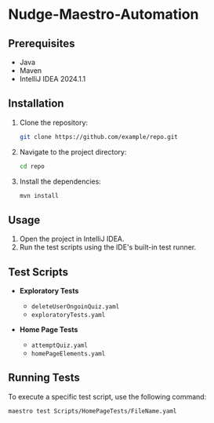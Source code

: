 # Nudge-Maestro-Automation

## Prerequisites

- Java
- Maven
- IntelliJ IDEA 2024.1.1

## Installation

1. Clone the repository:
    ```sh
    git clone https://github.com/example/repo.git
    ```
2. Navigate to the project directory:
    ```sh
    cd repo
    ```
3. Install the dependencies:
    ```sh
    mvn install
    ```

## Usage

1. Open the project in IntelliJ IDEA.
2. Run the test scripts using the IDE's built-in test runner.

## Test Scripts

- **Exploratory Tests**
  - `deleteUserOngoinQuiz.yaml`
  - `exploratoryTests.yaml`
  
- **Home Page Tests**
  - `attemptQuiz.yaml`
  - `homePageElements.yaml`

## Running Tests

To execute a specific test script, use the following command:

```sh
maestro test Scripts/HomePageTests/FileName.yaml
